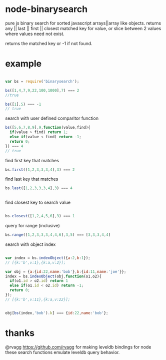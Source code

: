 node-binarysearch
=================

pure js binary search for sorted javascript arrays||array like objects. returns any || last || first || closest matched key for value, or slice between 2 values where values need not exist.

returns the matched key or -1 if not found.

example
=======

```js

var bs = require('binarysearch');

bs([1,4,7,9,22,100,1000],7) === 2
//true

bs([1],5) === -1
// true

```

search with user defined comparitor function

```js
bs([5,6,7,8,9],9,function(value,find){
  if(value > find) return 1;
  else if(value < find) return -1;
  return 0;
}) === 4
// true

```

find first key that matches

```js
bs.first([1,2,3,3,3,4],3) === 2

```

find last key that matches

```js
bs.last([1,2,3,3,3,4],3) === 4
 
```

find closest key to search value

```js

bs.closest([1,2,4,5,6],3) === 1

```

query for range (inclusive)

```js
bs.range([1,2,3,3,3,4,4,6],3,5) === [3,3,3,4,4]

```

search with object index

```js

var index = bs.indexObject({a:2,b:1});
// [{k:'b',v:1},{k:a,v:2}];

var obj = {a:{id:22,name:'bob'},b:{id:11,name:'joe'}};
index = bs.indexObject(obj,function(o1,o2){
  if(o1.id > o2.id) return 1
  else if(o1.id < o2.id) return -1;
  return 0; 
});
// [{k:'b',v:11},{k:a,v:22}];


obj[bs(index,'bob').k] === {id:22,name:'bob'};

```



thanks
======

@rvagg https://github.com/rvagg for making leveldb bindings for node these search functions emulate leveldb query behavior.


